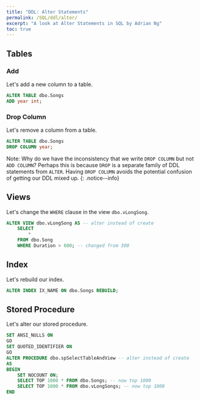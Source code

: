 ```yaml
---
title: "DDL: Alter Statements"
permalink: /SQL/ddl/alter/
excerpt: "A look at Alter Statements in SQL by Adrian Ng"
toc: true
---
```


## Tables

### Add

Let's add a new column to a table.

```sql
ALTER TABLE dbo.Songs
ADD year int;
```

### Drop Column

Let's remove a column from a table.

```sql
ALTER TABLE dbo.Songs
DROP COLUMN year;
```

Note: Why do we have the inconsistency that we write `DROP COLUMN` but not `ADD COLUMN`? 
Perhaps this is because `DROP` is a separate family of DDL statements from `ALTER`.
Having `DROP COLUMN` avoids the potential confusion of getting our DDL mixed up.
{: .notice--info}

## Views

Let's change the `WHERE` clause in the view `dbo.vLongSong`.

```sql
ALTER VIEW dbo.vLongSong AS -- alter instead of create
	SELECT
		*
	FROM dbo.Song
	WHERE Duration > 600; -- changed from 300
```

## Index

Let's rebuild our index.

```sql
ALTER INDEX IX_NAME ON dbo.Songs REBUILD;
```

## Stored Procedure

Let's alter our stored procedure.

```sql
SET ANSI_NULLS ON
GO
SET QUOTED_IDENTIFIER ON
GO
ALTER PROCEDURE dbo.spSelectTableAndView -- alter instead of create
AS
BEGIN
	SET NOCOUNT ON;
	SELECT TOP 1000 * FROM dbo.Songs; -- now top 1000
	SELECT TOP 1000 * FROM dbo.vLongSongs; -- now top 1000
END
```

